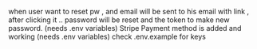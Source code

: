 when user want to reset pw , and email will be sent to his email with link , after clicking it .. password will be reset and the token to make new password. (needs .env variables)
Stripe Payment method is added and working (needs .env variables)
check  .env.example for keys
